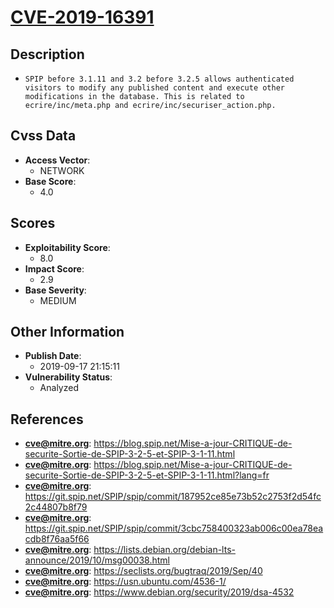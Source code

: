 
# [CVE-2019-16391](https://cve.mitre.org/cgi-bin/cvename.cgi?name=CVE-2019-16391)

## Description

- `SPIP before 3.1.11 and 3.2 before 3.2.5 allows authenticated visitors to modify any published content and execute other modifications in the database. This is related to ecrire/inc/meta.php and ecrire/inc/securiser_action.php.`

## Cvss Data

- **Access Vector**:
  - NETWORK
- **Base Score**:
  - 4.0

## Scores

- **Exploitability Score**:
  - 8.0
- **Impact Score**:
  - 2.9
- **Base Severity**:
  - MEDIUM

## Other Information

- **Publish Date**:
  - 2019-09-17 21:15:11
- **Vulnerability Status**:
  - Analyzed

## References

- **cve@mitre.org**: https://blog.spip.net/Mise-a-jour-CRITIQUE-de-securite-Sortie-de-SPIP-3-2-5-et-SPIP-3-1-11.html
- **cve@mitre.org**: https://blog.spip.net/Mise-a-jour-CRITIQUE-de-securite-Sortie-de-SPIP-3-2-5-et-SPIP-3-1-11.html?lang=fr
- **cve@mitre.org**: https://git.spip.net/SPIP/spip/commit/187952ce85e73b52c2753f2d54fc2c44807b8f79
- **cve@mitre.org**: https://git.spip.net/SPIP/spip/commit/3cbc758400323ab006c00ea78eacdb8f76aa5f66
- **cve@mitre.org**: https://lists.debian.org/debian-lts-announce/2019/10/msg00038.html
- **cve@mitre.org**: https://seclists.org/bugtraq/2019/Sep/40
- **cve@mitre.org**: https://usn.ubuntu.com/4536-1/
- **cve@mitre.org**: https://www.debian.org/security/2019/dsa-4532
